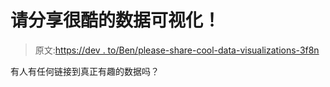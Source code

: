 # 请分享很酷的数据可视化！

> 原文:[https://dev . to/Ben/please-share-cool-data-visualizations-3f8n](https://dev.to/ben/please-share-cool-data-visualizations-3f8n)

有人有任何链接到真正有趣的数据吗？